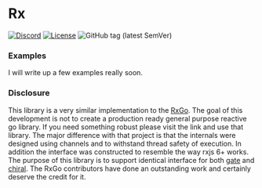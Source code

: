# Rx

[![Discord](https://img.shields.io/discord/428990244952735764.svg?style=flat&logo=discord&colorB=green)](https://discord.gg/M9nxJ3g)
[![License](https://img.shields.io/badge/License-MIT-blue.svg)](LICENSE.md)
![GitHub tag (latest SemVer)](https://img.shields.io/github/tag/syncaide/rx.svg?color=e36397&label=release)

### Examples
I will write up a few examples really soon.

### Disclosure
This library is a very similar implementation to the 
[RxGo](https://github.com/ReactiveX/RxGo). The goal of this development is not 
to create a production ready general purpose reactive go library. If you need 
something robust please visit the link and use that library. The major 
difference with that project is that the internals were designed using channels 
and to withstand thread safety of execution. In addition the interface was 
constructed to resemble the way rxjs 6+ works. The purpose of this library is 
to support identical interface for both [gate](https://github.com/syncaide/gate) 
and [chiral](https://github.com/syncaide/chiral). The RxGo contributors 
have done an outstanding work and certainly deserve the credit for it.
